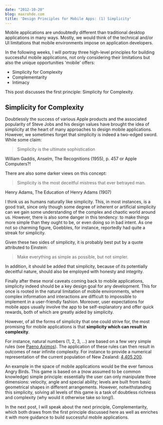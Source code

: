```yaml
---
date: "2012-10-20"
blog: maxrohde.com
title: 'Design Principles for Mobile Apps: (1) Simplicity'
---
```


Mobile applications are undoubtedly different than traditional desktop applications in many ways. Mostly, we would think of the technical and/or UI limitations that mobile environments impose on application developers.

In the following weeks, I will portray three high-level principles for building successful mobile applications, not only considering their limitations but also the unique opportunities 'mobile' offers:

- Simplicity for Complexity
- Complementarity
- Intimacy

This post discusses the first principle: Simplicity for Complexity.

## Simplicity for Complexity

Doubtlessly the success of various Apple products and the associated popularity of Steve Jobs and his design values have brought the idea of simplicity at the heart of many approaches to design mobile applications. However, we sometimes forget that simplicity is indeed a two-edged sword. While some claim:

> Simplicity is the ultimate sophistication

William Gaddis, Anselm, The Recognitions (1955), p. 457 or Apple Computers?!

There are also some darker views on this concept:

> Simplicity is the most deceitful mistress that ever betrayed man.

Henry Adams, The Education of Henry Adams (1907)

I think us as humans naturally like simplicity. This, in most instances, is a good trait, since only though some degree of inherent or artificial simplicity can we gain some understanding of the complex and chaotic world around us. However, there is also some danger in this tendency: to make things more simple than they ought to be, or even doing so in bad intent. As one not so charming figure, Goebbles, for instance, reportedly had quite a streak for simplicity.

Given these two sides of simplicity, it is probably best put by a quote attributed to Einstein:

> Make everything as simple as possible, but not simpler.

In addition, it should be added that simplicity, because of its potentially deceitful nature, should also be employed with honesty and integrity.

Finally after these moral caveats coming back to mobile applications, simplicity indeed should be a key design goal for any development. This for once is rooted in the natural limitation of mobile environments, where complex information and interactions are difficult to impossible to implement in a user-friendly fashion. Moreover, user expectations for mobile apps usually involve the app to be self-explanatory and offer quick rewards, both of which are greatly aided by simplicity.

However, of all the forms of simplicity that one could strive for, the most promising for mobile applications is that **simplicity which can result in complexity**.

For instance, natural numbers (1, 2, 3, …) are based on a few very simple rules (see [Paeno Aximos](http://en.wikipedia.org/wiki/Peano_axioms)). The application of these rules can then result in outcomes of near infinite complexity. For instance to provide a numerical representation of the current population of New Zealand: [4,405,200](https://www.google.com/search?q=New+Zealand+population).

An example in the space of mobile applications would be the ever famous Angry Birds. This game is based on a (now assumed to be common knowledge) simple principle: essentially the user can only manipulate three dimensions: velocity, angle and special ability; levels are built from basic geometrical shapes in different arrangements. However, notwithstanding this simplicity, solving all levels of this game is a task of doubtless richness and complexity (why would it otherwise take so long!).

In the next post, I will speak about the next principle, Complementarity, which both draws from the first principle discussed here as well as enriches it with more guidance to build successful mobile applications.